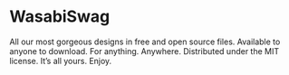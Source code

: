 # WasabiSwag
All our most gorgeous designs in free and open source files. Available to anyone to download. For anything. Anywhere. 
Distributed under the MIT license. 
It’s all yours. Enjoy.
